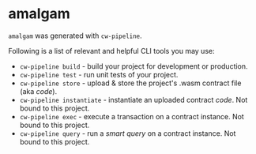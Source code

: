 # amalgam
`amalgam` was generated with `cw-pipeline`.

Following is a list of relevant and helpful CLI tools you may use:

- `cw-pipeline build` - build your project for development or production.
- `cw-pipeline test` - run unit tests of your project.
- `cw-pipeline store` - upload & store the project's .wasm contract file (aka *code*).
- `cw-pipeline instantiate` - instantiate an uploaded contract *code*. Not bound to this project.
- `cw-pipeline exec` - execute a transaction on a contract instance. Not bound to this project.
- `cw-pipeline query` - run a *smart query* on a contract instance. Not bound to this project.
